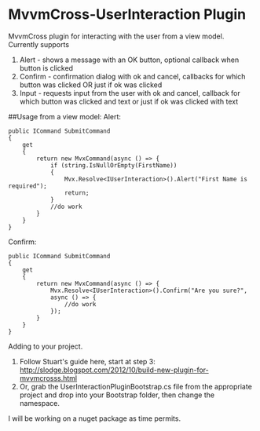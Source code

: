 MvvmCross-UserInteraction Plugin
================================

MvvmCross plugin for interacting with the user from a view model. Currently supports
1. Alert - shows a message with an OK button, optional callback when button is clicked
2. Confirm - confirmation dialog with ok and cancel, callbacks for which button was clicked OR just if ok was clicked
3. Input - requests input from the user with ok and cancel, callback for which button was clicked and text or just if ok was clicked with text

##Usage from a view model:
Alert:

```
public ICommand SubmitCommand
{
	get 
	{
		return new MvxCommand(async () => {
			if (string.IsNullOrEmpty(FirstName))
			{
				Mvx.Resolve<IUserInteraction>().Alert("First Name is required");
				return;
			}
			//do work
		}
	}
}
```

Confirm:
```
public ICommand SubmitCommand
{
	get 
	{
		return new MvxCommand(async () => {
			Mvx.Resolve<IUserInteraction>().Confirm("Are you sure?",
			async () => {
				//do work			 
			});
		}
	}
}
```

Adding to your project.
1. Follow Stuart's guide here, start at step 3: http://slodge.blogspot.com/2012/10/build-new-plugin-for-mvvmcrosss.html
2. Or, grab the UserInteractionPluginBootstrap.cs file from the appropriate project and drop into your Bootstrap folder, then change the namespace.

I will be working on a nuget package as time permits.